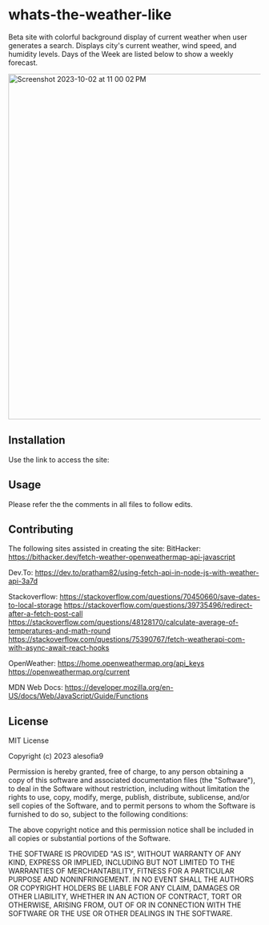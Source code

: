 # whats-the-weather-like

Beta site with colorful background display of current weather when user generates a search. Displays city's current weather, wind speed, and humidity levels. Days of the Week are listed below to show a weekly forecast.

<img width="689" alt="Screenshot 2023-10-02 at 11 00 02 PM" src="https://github.com/alesofia9/whats-the-weather-like/assets/141460899/6eaa8858-1688-405b-abee-446f8e181736">


## Installation

Use the link to access the site: 

## Usage

Please refer the the comments in all files to follow edits.

## Contributing

The following sites assisted in creating the site:
BitHacker: https://bithacker.dev/fetch-weather-openweathermap-api-javascript

Dev.To: https://dev.to/pratham82/using-fetch-api-in-node-js-with-weather-api-3a7d

Stackoverflow: https://stackoverflow.com/questions/70450660/save-dates-to-local-storage 
https://stackoverflow.com/questions/39735496/redirect-after-a-fetch-post-call
https://stackoverflow.com/questions/48128170/calculate-average-of-temperatures-and-math-round 
https://stackoverflow.com/questions/75390767/fetch-weatherapi-com-with-async-await-react-hooks

OpenWeather: https://home.openweathermap.org/api_keys 
https://openweathermap.org/current

MDN Web Docs: https://developer.mozilla.org/en-US/docs/Web/JavaScript/Guide/Functions 

## License

MIT License

Copyright (c) 2023 alesofia9

Permission is hereby granted, free of charge, to any person obtaining a copy
of this software and associated documentation files (the "Software"), to deal
in the Software without restriction, including without limitation the rights
to use, copy, modify, merge, publish, distribute, sublicense, and/or sell
copies of the Software, and to permit persons to whom the Software is
furnished to do so, subject to the following conditions:

The above copyright notice and this permission notice shall be included in all
copies or substantial portions of the Software.

THE SOFTWARE IS PROVIDED "AS IS", WITHOUT WARRANTY OF ANY KIND, EXPRESS OR
IMPLIED, INCLUDING BUT NOT LIMITED TO THE WARRANTIES OF MERCHANTABILITY,
FITNESS FOR A PARTICULAR PURPOSE AND NONINFRINGEMENT. IN NO EVENT SHALL THE
AUTHORS OR COPYRIGHT HOLDERS BE LIABLE FOR ANY CLAIM, DAMAGES OR OTHER
LIABILITY, WHETHER IN AN ACTION OF CONTRACT, TORT OR OTHERWISE, ARISING FROM,
OUT OF OR IN CONNECTION WITH THE SOFTWARE OR THE USE OR OTHER DEALINGS IN THE
SOFTWARE.
